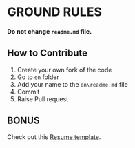 # GROUND RULES
#### Do not change `readme.md` file.

## How to Contribute
1. Create your own fork of the code
2. Go to `en` folder
3. Add your name to the `en\readme.md` file
4. Commit
5. Raise Pull request

## BONUS
Check out this [Resume template](https://github.com/subidit/rover-resume). 
